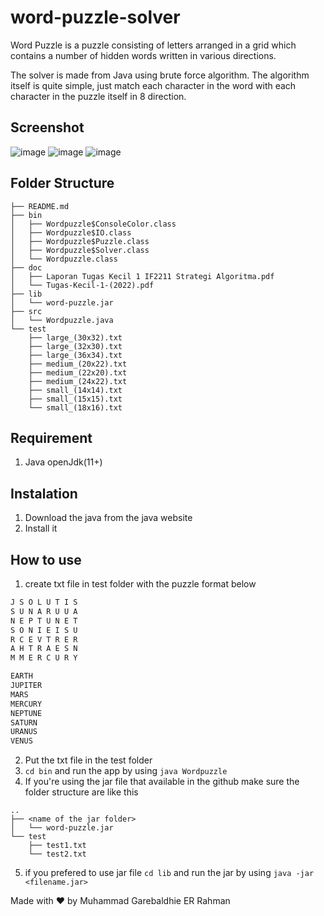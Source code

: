 # word-puzzle-solver

Word Puzzle is a puzzle consisting of letters arranged in a grid which contains a number of hidden words written in various directions.

The solver is made from Java using brute force algorithm. The algorithm itself is quite simple, just match each character in the word with each character in the puzzle itself in 8 direction.

## Screenshot
![image](https://user-images.githubusercontent.com/63847012/151035704-a4c8a99d-7d10-4ffd-9b63-39d073eb3af9.png)
![image](https://user-images.githubusercontent.com/63847012/151035673-c8e32da4-0717-4e4b-af43-52aa4a4a83e3.png)
![image](https://user-images.githubusercontent.com/63847012/151035753-70914f53-7a94-4cf4-a2b0-63a7a5eaf57a.png)

## Folder Structure

```
├── README.md
├── bin
│   ├── Wordpuzzle$ConsoleColor.class
│   ├── Wordpuzzle$IO.class
│   ├── Wordpuzzle$Puzzle.class
│   ├── Wordpuzzle$Solver.class
│   └── Wordpuzzle.class
├── doc
│   ├── Laporan Tugas Kecil 1 IF2211 Strategi Algoritma.pdf
│   └── Tugas-Kecil-1-(2022).pdf
├── lib
│   └── word-puzzle.jar
├── src
│   └── Wordpuzzle.java
└── test
    ├── large_(30x32).txt
    ├── large_(32x30).txt
    ├── large_(36x34).txt
    ├── medium_(20x22).txt
    ├── medium_(22x20).txt
    ├── medium_(24x22).txt
    ├── small_(14x14).txt
    ├── small_(15x15).txt
    └── small_(18x16).txt
```

## Requirement

1. Java openJdk(11+)

## Instalation

1. Download the java from the java website
1. Install it

## How to use

1. create txt file in test folder with the puzzle format below

```txt
J S O L U T I S
S U N A R U U A
N E P T U N E T
S O N I E I S U
R C E V T R E R
A H T R A E S N
M M E R C U R Y

EARTH
JUPITER
MARS
MERCURY
NEPTUNE
SATURN
URANUS
VENUS
```

2. Put the txt file in the test folder
3. `cd bin` and run the app by using `java Wordpuzzle`
4. If you're using the jar file that available in the github make sure the folder structure are like this

```
..
├── <name of the jar folder>
│   └── word-puzzle.jar
└── test
    ├── test1.txt
    └── test2.txt
```

5. if you prefered to use jar file `cd lib` and run the jar by using `java -jar <filename.jar>`

Made with ❤ by Muhammad Garebaldhie ER Rahman
